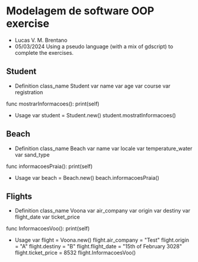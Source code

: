 # Modelagem de software OOP exercise
- Lucas V. M. Brentano
- 05/03/2024
Using a pseudo language (with a mix of gdscript) to complete the exercises.

## Student
- Definition
class_name Student
var name
var age
var course
var registration

func mostrarInformacoes():
    print(self)

- Usage
var student = Student.new()
student.mostratInformacoes()


## Beach
- Definition
class_name Beach
var name
var locale
var temperature_water
var sand_type

func informacoesPraia():
    print(self)

- Usage
var beach = Beach.new()
beach.informacoesPraia()


## Flights
- Definition
class_name Voona
var air_company
var origin
var destiny
var flight_date
var ticket_price

func InformacoesVoo():
    print(self)

- Usage
var flight = Voona.new()
flight.air_company = "Test"
flight.origin = "A"
flight.destiny = "B"
flight.flight_date = "15th of February 3028"
flight.ticket_price = 8532
flight.InformacoesVoo()
